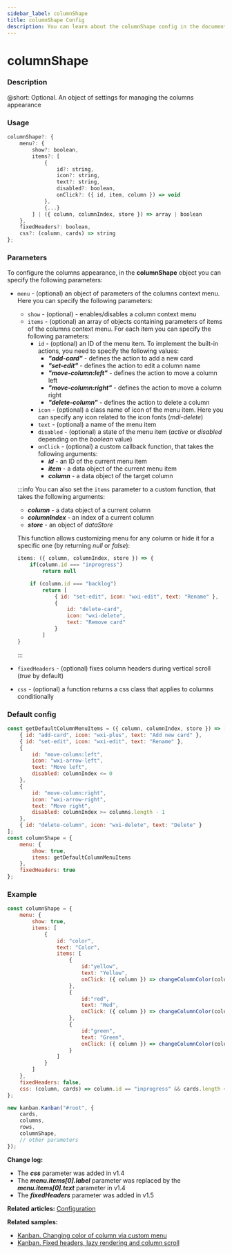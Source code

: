 ```yaml
---
sidebar_label: columnShape
title: columnShape Config
description: You can learn about the columnShape config in the documentation of the DHTMLX JavaScript Kanban library. Browse developer guides and API reference, try out code examples and live demos, and download a free 30-day evaluation version of DHTMLX Kanban.
---
```


# columnShape

### Description

@short: Optional. An object of settings for managing the columns appearance

### Usage

~~~jsx {}
columnShape?: {
	menu?: {
		show?: boolean,
		items?: [
			{
				id?: string,
				icon?: string,
				text?: string,
				disabled?: boolean,
				onClick?: ({ id, item, column }) => void
			}, 
			{...}
		] | ({ column, columnIndex, store }) => array | boolean
	},
	fixedHeaders?: boolean,
	css?: (column, cards) => string
};
~~~

### Parameters

To configure the columns appearance, in the **columnShape** object you can specify the following parameters:

- `menu` - (optional) an object of parameters of the columns context menu. Here you can specify the following parameters:
	- `show` - (optional) - enables/disables a column context menu
	- `items` - (optional) an array of objects containing parameters of items of the columns context menu. For each item you can specify the following parameters:
		- `id` - (optional) an ID of the menu item. To implement the built-in actions, you need to specify the following values:
			- ***"add-card"*** - defines the action to add a new card
			- ***"set-edit"*** - defines the action to edit a column name
			- ***"move-column:left"*** - defines the action to move a column left
			- ***"move-column:right"*** - defines the action to move a column right
			- ***"delete-column"*** - defines the action to delete a column
		- `icon` - (optional) a class name of icon of the menu item. Here you can specify any icon related to the icon fonts (*mdi-delete*)
		- `text` - (optional) a name of the menu item
		- `disabled` - (optional) a state of the menu item (*active* or *disabled* depending on the *boolean* value)
		- `onClick` - (optional) a custom callback function, that takes the following arguments:
			- ***id*** - an ID of the current menu item
			- ***item*** - a data object of the current menu item
			- ***column*** - a data object of the target column

	:::info
	You can also set the `items` parameter to a custom function, that takes the following arguments:
	- ***column*** - a data object of a current column
	- ***columnIndex*** - an index of a current column
	- ***store*** - an object of *dataStore*

	This function allows customizing menu for any column or hide it for a specific one (by returning *null* or *false*):

	~~~jsx {}
	items: ({ column, columnIndex, store }) => {
		if(column.id === "inprogress")
			return null

		if (column.id === "backlog") 
			return [
				{ id: "set-edit", icon: "wxi-edit", text: "Rename" },
				{
					id: "delete-card",
					icon: "wxi-delete",
					text: "Remove card"
				}
			]
	}
	~~~
	:::

- `fixedHeaders` - (optional) fixes column headers during vertical scroll (*true* by default)
- `css` - (optional) a function returns a css class that applies to columns conditionally

### Default config

~~~jsx {}
const getDefaultColumnMenuItems = ({ column, columnIndex, store }) => [
	{ id: "add-card", icon: "wxi-plus", text: "Add new card" },
    { id: "set-edit", icon: "wxi-edit", text: "Rename" },
    {
        id: "move-column:left",
        icon: "wxi-arrow-left",
        text: "Move left",
        disabled: columnIndex <= 0
    },
    {
        id: "move-column:right",
        icon: "wxi-arrow-right",
        text: "Move right",
        disabled: columnIndex >= columns.length - 1
    },
    { id: "delete-column", icon: "wxi-delete", text: "Delete" }
];
const columnShape = {
	menu: {
		show: true,
		items: getDefaultColumnMenuItems
	},
	fixedHeaders: true
};
~~~

### Example

~~~jsx {1-30,36}
const columnShape = {
	menu: {
		show: true,
		items: [
			{
				id: "color",
				text: "Color",
				items: [
					{ 
						id:"yellow", 
						text: "Yellow",
						onClick: ({ column }) => changeColumnColor(column, "yellow")
					},
					{ 
						id:"red", 
						text: "Red",
						onClick: ({ column }) => changeColumnColor(column, "red")
					},
					{ 
						id:"green", 
						text: "Green",
						onClick: ({ column }) => changeColumnColor(column, "green")
					}
				]
			}
		]
	},
	fixedHeaders: false,
	css: (column, cards) => column.id == "inprogress" && cards.length < 5 ? "green" : "red"
};

new kanban.Kanban("#root", {
	cards,
	columns,
	rows,
	columnShape, 
	// other parameters
});
~~~

**Change log:**
- The ***css*** parameter was added in v1.4
- The ***menu.items[0].label*** parameter was replaced by the ***menu.items[0].text*** parameter in v1.4
- The ***fixedHeaders*** parameter was added in v1.5

**Related articles:** [Configuration](../../../guides/configuration)

**Related samples:** 
- [Kanban. Changing color of column via custom menu](https://snippet.dhtmlx.com/fnlvd2g5?tag=kanban)
- [Kanban. Fixed headers, lazy rendering and column scroll](https://snippet.dhtmlx.com/xez9ghqq?tag=kanban)
